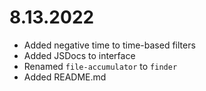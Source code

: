 # 8.13.2022

- Added negative time to time-based filters
- Added JSDocs to interface
- Renamed `file-accumulator` to `finder`
- Added README.md